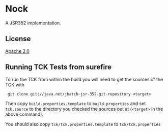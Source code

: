# Nock

A JSR352 implementation.

## License

[Apache 2.0](http://www.apache.org/licenses/LICENSE-2.0.html)

## Running TCK Tests from surefire

To run the TCK from within the build you will need to get the sources of the TCK with

` git clone git://java.net/jbatch~jsr-352-git-repository <target>`

Then copy `build.properties.template` to `build.properties` and set `tck.source` to
the directory you checked the sources out at (`<target>` in the above command).

You should also copy `tck/tck.properties.template` to `tck/tck.properties`

